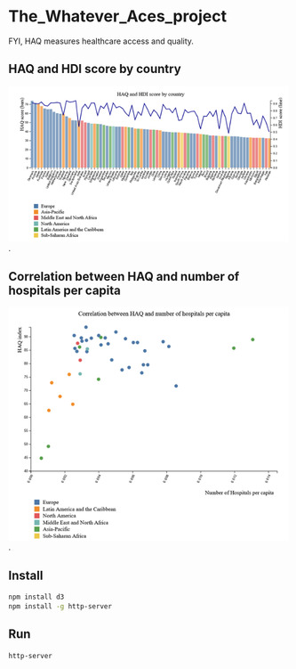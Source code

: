# The_Whatever_Aces_project

FYI, HAQ measures healthcare access and quality.

## HAQ and HDI score by country

![HAQ/HDI per country](/haq_hdi_by_country.png "HAQ and HDI score by country").

## Correlation between HAQ and number of hospitals per capita

![Correlation HAQ & number of hospitals](/correlation_haq_nb_hospitals.png "Correlation between HAQ and number of hospitals per capita").

## Install

```bash
npm install d3
npm install -g http-server
```

## Run

```bash
http-server
```
